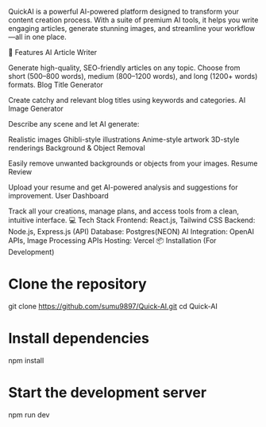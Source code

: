 QuickAI is a powerful AI-powered platform designed to transform your content creation process. With a suite of premium AI tools, it helps you write engaging articles, generate stunning images, and streamline your workflow—all in one place.

🚀 Features
AI Article Writer

Generate high-quality, SEO-friendly articles on any topic.
Choose from short (500–800 words), medium (800–1200 words), and long (1200+ words) formats.
Blog Title Generator

Create catchy and relevant blog titles using keywords and categories.
AI Image Generator

Describe any scene and let AI generate:

Realistic images
Ghibli-style illustrations
Anime-style artwork
3D-style renderings
Background & Object Removal

Easily remove unwanted backgrounds or objects from your images.
Resume Review

Upload your resume and get AI-powered analysis and suggestions for improvement.
User Dashboard

Track all your creations, manage plans, and access tools from a clean, intuitive interface.
💻 Tech Stack
Frontend: React.js, Tailwind CSS
Backend: Node.js, Express.js (API)
Database: Postgres(NEON)
AI Integration: OpenAI APIs, Image Processing APIs
Hosting: Vercel
📦 Installation (For Development)
# Clone the repository
git clone https://github.com/sumu9897/Quick-AI.git
cd Quick-AI

# Install dependencies
npm install

# Start the development server
npm run dev
